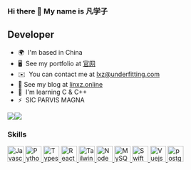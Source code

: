 ### Hi there 👋 My name is 凡学子

Developer
------------------

* 🌍  I'm based in China
* 🖥️  See my portfolio at [官网](http://www.linxz.fun)
* ✉️  You can contact me at [lxz@underfitting.com](mailto:lxz@underfitting.com)
* 🚀  See my blog at [linxz.online](https://linxz.online/)
* 🧠  I'm learning C & C++
* ⚡  SIC PARVIS MAGNA

<a href="https://www.twitter.com/lamhiuzhong" target="_blank" rel="noreferrer"><img
src="https://img.shields.io/twitter/follow/lamhiuzhong?logo=twitter&style=for-the-badge&color=3382ed&labelColor=1c1917"
/></a><a href="https://www.github.com/linxz-coder" target="_blank" rel="noreferrer"><img
src="https://img.shields.io/github/followers/linxz-coder?logo=github&style=for-the-badge&color=3382ed&labelColor=1c1917&cacheSeconds=36" /></a>

### Skills

<p align="left">
  <a href="https://developer.mozilla.org/en-US/docs/Web/JavaScript" target="_blank" rel="noreferrer">
    <img src="https://cdn.jsdelivr.net/gh/devicons/devicon/icons/javascript/javascript-original.svg" width="36" height="36" alt="Javascript" />
  </a>
  <a href="https://www.python.org/" target="_blank" rel="noreferrer">
    <img src="https://cdn.jsdelivr.net/gh/devicons/devicon/icons/python/python-original.svg" width="36" height="36" alt="Python" />
  </a>
  <a href="https://www.typescriptlang.org/" target="_blank" rel="noreferrer">
    <img src="https://cdn.jsdelivr.net/gh/devicons/devicon/icons/typescript/typescript-original.svg" width="36" height="36" alt="Typescript" />
  </a>
 <a href="https://reactjs.org/" target="_blank" rel="noreferrer">
   <img src="https://cdn.jsdelivr.net/gh/devicons/devicon/icons/react/react-original.svg" width="36" height="36" alt="React" />
 </a>
 <a href="https://tailwindcss.com/" target="_blank" rel="noreferrer">
   <img src="https://cdn.jsdelivr.net/gh/devicons/devicon@latest/icons/tailwindcss/tailwindcss-original.svg" width="36" height="36" alt="TailwindCSS" />
 </a>
  <a href="https://nodejs.org/en/" target="_blank" rel="noreferrer">
    <img src="https://cdn.jsdelivr.net/gh/devicons/devicon/icons/nodejs/nodejs-original.svg" width="36" height="36" alt="NodeJS" />
  </a>
<a href="https://www.mysql.com/" target="_blank" rel="noreferrer">
  <img src="https://cdn.jsdelivr.net/gh/devicons/devicon/icons/mysql/mysql-original.svg" width="36" height="36" alt="MySQL" />
</a>
  <a href="https://www.swift.org/" target="_blank" rel="noreferrer">
  <img src="https://cdn.jsdelivr.net/gh/devicons/devicon/icons/swift/swift-original.svg" width="36" height="36" alt="Swift" />
</a>
  <a href="https://vuejs.org/" target="_blank" rel="noreferrer">
  <img src="https://cdn.jsdelivr.net/gh/devicons/devicon@latest/icons/vuejs/vuejs-original.svg" width="36" height="36" alt="Vuejs" />
</a>
  <a href="https://www.postgresql.org/" target="_blank" rel="noreferrer">
  <img src="https://cdn.jsdelivr.net/gh/devicons/devicon@latest/icons/postgresql/postgresql-original.svg" width="36" height="36" alt="postgresql" />
</a>
</p>

<!--
**linxz-coder/linxz-coder** is a ✨ _special_ ✨ repository because its `README.md` (this file) appears on your GitHub profile.

Here are some ideas to get you started:

- 🔭 I’m currently working on ...
- 🌱 I’m currently learning ...
- 👯 I’m looking to collaborate on ...
- 🤔 I’m looking for help with ...
- 💬 Ask me about ...
- 📫 How to reach me: ...
- 😄 Pronouns: ...
- ⚡ Fun fact: ...
-->
